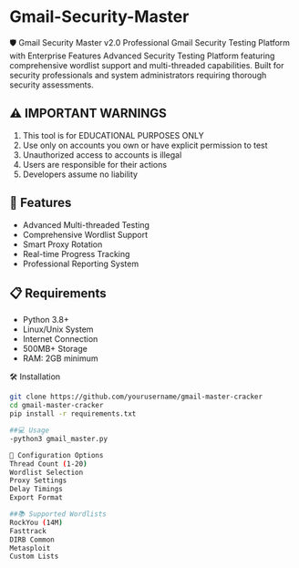 # Gmail-Security-Master
🛡️ Gmail Security Master v2.0  Professional Gmail Security Testing Platform with Enterprise Features  Advanced Security Testing Platform featuring comprehensive wordlist support and multi-threaded capabilities. Built for security professionals and system administrators requiring thorough security assessments.

## ⚠️ IMPORTANT WARNINGS
1. This tool is for EDUCATIONAL PURPOSES ONLY
2. Use only on accounts you own or have explicit permission to test
3. Unauthorized access to accounts is illegal
4. Users are responsible for their actions
5. Developers assume no liability

## 🚀 Features
- Advanced Multi-threaded Testing
- Comprehensive Wordlist Support
- Smart Proxy Rotation
- Real-time Progress Tracking
- Professional Reporting System

## 📋 Requirements
- Python 3.8+
- Linux/Unix System
- Internet Connection
- 500MB+ Storage
- RAM: 2GB minimum

 🛠️ Installation
```bash
git clone https://github.com/yourusername/gmail-master-cracker
cd gmail-master-cracker
pip install -r requirements.txt

##💻 Usage
-python3 gmail_master.py

🔧 Configuration Options
Thread Count (1-20)
Wordlist Selection
Proxy Settings
Delay Timings
Export Format

##📚 Supported Wordlists
RockYou (14M)
Fasttrack
DIRB Common
Metasploit
Custom Lists

